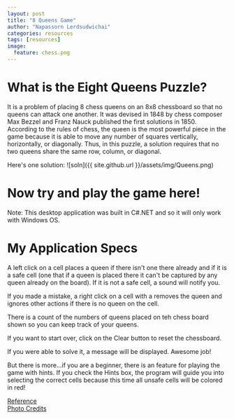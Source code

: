 ```yaml
---
layout: post
title: "8 Queens Game"
author: "Napassorn Lerdsudwichai"
categories: resources
tags: [resources]
image:
  feature: chess.png
---
```


# What is the Eight Queens Puzzle?
It is a problem of placing 8 chess queens on an 8x8 chessboard so that no queens can attack one another. It was devised in 1848 by chess composer Max Bezzel and Franz Nauck published the first solutions in 1850. According to the rules of chess, the queen is the most powerful piece in the game because it is able to move any number of squares vertically, horizontally, or diagonally. Thus, in this puzzle, a solution requires that no two queens share the same row, column, or diagonal.   

Here's one solution:
![soln]({{ site.github.url }}/assets/img/Queens.png)

# Now try and play the game here!
Note: This desktop application was built in C#.NET and so it will only work with Windows OS.

# My Application Specs
A left click on a cell places a queen if there isn't one there already and if it is a safe cell (one that if a queen is placed there it can't be captured by any queen already on the board). If it is not a safe cell, a sound will notify you.  

If you made a mistake, a right click on a cell with a removes the queen and ignores other actions if there is no queen on the cell.  

There is a count of the numbers of queens placed on teh chess board shown so you can keep track of your queens. 

If you want to start over, click on the Clear button to reset the chessboard.

If you were able to solve it, a message will be displayed. Awesome job!

But there is more...if you are a beginner, there is an feature for playing the game with hints. If you check the Hints box, the program will guide you into selecting the correct cells because this time all unsafe cells will be colored in red!








[Reference](https://en.wikipedia.org/wiki/Eight_queens_puzzle)   
[Photo Credits](http://www.leapco.co.za/why-enterprise-development-is-important-to-your-business/)
